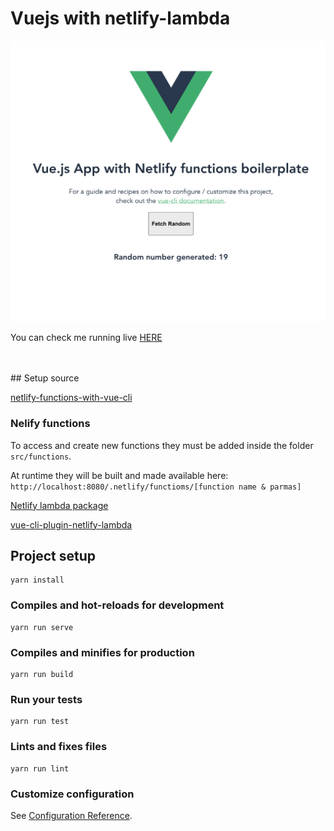 # Vuejs with netlify-lambda 

![NFunctions vue](nfunctions-vue.png)

You can check me running live 
<a href="https://nfunctions-vue.netlify.app" target="_blank" >HERE </a>

<br/>
<br/>
## Setup source

[netlify-functions-with-vue-cli](https://www.bensheedy.com/blog/netlify-functions-with-vue-cli/)

### Nelify functions 

To access and create new functions they must be added inside the folder `src/functions`. 

At runtime they will be built and made available here: `http://localhost:8080/.netlify/functioms/[function name & parmas]`

[Netlify lambda package](https://github.com/netlify/netlify-lambda)

[vue-cli-plugin-netlify-lambda](https://github.com/netlify/vue-cli-plugin-netlify-lambda)

## Project setup
```
yarn install
```

### Compiles and hot-reloads for development
```
yarn run serve
```


### Compiles and minifies for production
```
yarn run build
```

### Run your tests
```
yarn run test
```

### Lints and fixes files
```
yarn run lint
```

### Customize configuration
See [Configuration Reference](https://cli.vuejs.org/config/).
